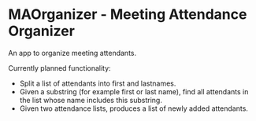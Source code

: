 # MAOrganizer - Meeting Attendance Organizer

An app to organize meeting attendants.

Currently planned functionality:

* Split a list of attendants into first and lastnames.
* Given a substring (for example first or last name), find all attendants in the list whose name includes this substring.
* Given two attendance lists, produces a list of newly added attendants.